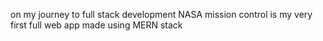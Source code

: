 on my journey to full stack development NASA mission control is my very first full web app made using MERN stack
